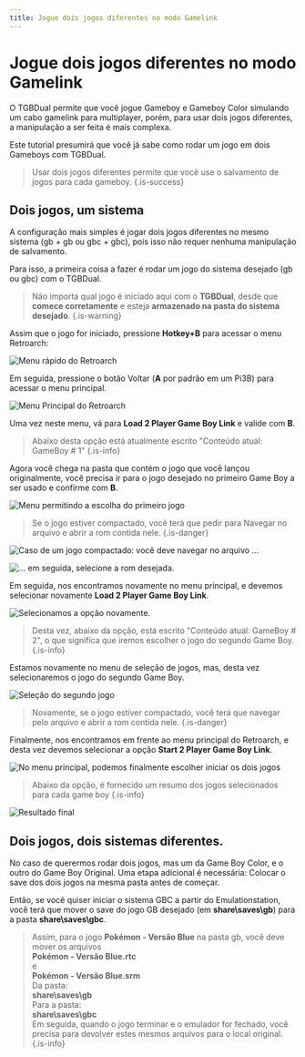 ```yaml
---
title: Jogue dois jogos diferentes no modo Gamelink
---
```


# Jogue dois jogos diferentes no modo Gamelink

O TGBDual permite que você jogue Gameboy e Gameboy Color simulando um cabo gamelink para multiplayer, porém, para usar dois jogos diferentes, a manipulação a ser feita é mais complexa.

Este tutorial presumirá que você já sabe como rodar um jogo em dois Gameboys com TGBDual.


>Usar dois jogos diferentes permite que você use o salvamento de jogos para cada gameboy.
{.is-success}

## Dois jogos, um sistema <a id="dois-jogos-um-sistema"></a>

A configuração mais simples é jogar dois jogos diferentes no mesmo sistema \(gb + gb ou gbc + gbc\), pois isso não requer nenhuma manipulação de salvamento.

Para isso, a primeira coisa a fazer é rodar um jogo do sistema desejado \(gb ou gbc\) com o TGBDual.


>Não importa qual jogo é iniciado aqui com o **TGBDual**, desde que **comece corretamente** e esteja **armazenado na pasta do sistema desejado**.
{.is-warning}

Assim que o jogo for iniciado, pressione **Hotkey+B** para acessar o menu Retroarch:

![Menu r&#xE1;pido do Retroarch](https://gblobscdn.gitbook.com/assets%2F-LdKTX4ollh_G72-pO8z%2F-LpY4wdX5hG9R-Rbt56a%2F-LpYAFNfcHufLOAweFEY%2Fimage.png?alt=media&token=4ad3d0ca-2df4-4012-a1f7-9d2d3c8f8e72)

Em seguida, pressione o botão Voltar \(**A** por padrão em um Pi3B\) para acessar o menu principal.

![Menu Principal do Retroarch](https://gblobscdn.gitbook.com/assets%2F-LdKTX4ollh_G72-pO8z%2F-LpY4wdX5hG9R-Rbt56a%2F-LpYAgpTJbLxZ5ohGv5Y%2Fimage.png?alt=media&token=9575d729-7f69-454b-a210-b4203bc568d0)

Uma vez neste menu, vá para **Load 2 Player Game Boy Link** e valide com **B**.


>Abaixo desta opção está atualmente escrito "Conteúdo atual: GameBoy \# 1" 
{.is-info}

Agora você chega na pasta que contém o jogo que você lançou originalmente, você precisa ir para o jogo desejado no primeiro Game Boy a ser usado e confirme com **B**.

![Menu permitindo a escolha do primeiro jogo](https://gblobscdn.gitbook.com/assets%2F-LdKTX4ollh_G72-pO8z%2F-LpY4wdX5hG9R-Rbt56a%2F-LpYBL1TUqTYCn6W2KfW%2Fimage.png?alt=media&token=b632cbbb-02b4-4a61-8499-409d442178d0)


>Se o jogo estiver compactado, você terá que pedir para Navegar no arquivo e abrir a rom contida nele.
{.is-danger}

![Caso de um jogo compactado: voc&#xEA; deve navegar no arquivo ...](https://gblobscdn.gitbook.com/assets%2F-LdKTX4ollh_G72-pO8z%2F-LpY4wdX5hG9R-Rbt56a%2F-LpYBiEvD5S6lzOtFYBf%2Fimage.png?alt=media&token=92b92aa6-10db-47e8-b532-0a01f2c9d311)

![... em seguida, selecione a rom desejada.](https://gblobscdn.gitbook.com/assets%2F-LdKTX4ollh_G72-pO8z%2F-LpY4wdX5hG9R-Rbt56a%2F-LpYBllRmAz8ypQU57k5%2Fimage.png?alt=media&token=b541a3bd-d9d4-48dc-a446-e00e78cbe1f2)

Em seguida, nos encontramos novamente no menu principal, e devemos selecionar novamente **Load 2 Player Game Boy Link**.

![Selecionamos a op&#xE7;&#xE3;o novamente.](https://gblobscdn.gitbook.com/assets%2F-LdKTX4ollh_G72-pO8z%2F-LpY4wdX5hG9R-Rbt56a%2F-LpYCaAw4CvBnp5txCUv%2Fimage.png?alt=media&token=b05b52fb-46fb-4922-8098-5a45edb5e1a7)


>Desta vez, abaixo da opção, está escrito "Conteúdo atual: GameBoy \# 2", o que significa que iremos escolher o jogo do segundo Game Boy.
{.is-info}

Estamos novamente no menu de seleção de jogos, mas, desta vez selecionaremos o jogo do segundo Game Boy.

![Sele&#xE7;&#xE3;o do segundo jogo](https://gblobscdn.gitbook.com/assets%2F-LdKTX4ollh_G72-pO8z%2F-LpY4wdX5hG9R-Rbt56a%2F-LpYD9FoELV_qoHw55Qa%2Fimage.png?alt=media&token=edfafe57-d237-4fed-adaa-64a44329a356)


>Novamente, se o jogo estiver compactado, você terá que navegar pelo arquivo e abrir a rom contida nele.
{.is-danger}

Finalmente, nos encontramos em frente ao menu principal do Retroarch, e desta vez devemos selecionar a opção **Start 2 Player Game Boy Link**.

![No menu principal, podemos finalmente escolher iniciar os dois jogos](https://gblobscdn.gitbook.com/assets%2F-LdKTX4ollh_G72-pO8z%2F-LpY4wdX5hG9R-Rbt56a%2F-LpYDnfJm2J-_Ary7TYx%2Fimage.png?alt=media&token=0dbf2a82-3c4a-4b91-bc1e-210e9c03e5f1)


>Abaixo da opção, é fornecido um resumo dos jogos selecionados para cada game boy
{.is-info}

![Resultado final](https://gblobscdn.gitbook.com/assets%2F-LdKTX4ollh_G72-pO8z%2F-LpY4wdX5hG9R-Rbt56a%2F-LpYEBAjAgTFaE5tdtcc%2Fimage.png?alt=media&token=d5f41a42-e3ab-46a8-9fca-42f889eab1c0)

## Dois jogos, dois sistemas diferentes. <a id="dois-jogos-dois-sistemas-diferentes"></a>

No caso de querermos rodar dois jogos, mas um da Game Boy Color, e o outro do Game Boy Original. Uma etapa adicional é necessária: Colocar o save dos dois jogos na mesma pasta antes de começar.

Então, se você quiser iniciar o sistema GBC a partir do Emulationstation, você terá que mover o save do jogo GB desejado \(em **share\saves\gb**\) para a pasta **share\saves\gbc**.


>Assim, para o jogo **Pokémon - Versão Blue** na pasta gb, você deve mover os arquivos  
>**Pokémon - Versão Blue.rtc**  
>e  
>**Pokémon - Versão Blue.srm**  
>Da pasta:  
>**share\saves\gb**  
>Para a pasta:  
>**share\saves\gbc**  
>Em seguida, quando o jogo terminar e o emulador for fechado, você precisa para devolver estes mesmos arquivos para o local original.
{.is-info}

